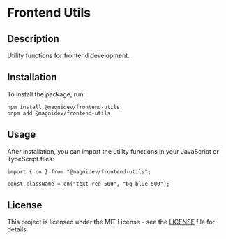 # Frontend Utils

## Description

Utility functions for frontend development.

## Installation

To install the package, run:

```
npm install @magnidev/frontend-utils
pnpm add @magnidev/frontend-utils
```

## Usage

After installation, you can import the utility functions in your JavaScript or TypeScript files:

```tsx
import { cn } from "@magnidev/frontend-utils";

const className = cn("text-red-500", "bg-blue-500");
```

## License

This project is licensed under the MIT License - see the [LICENSE](LICENSE) file for details.
